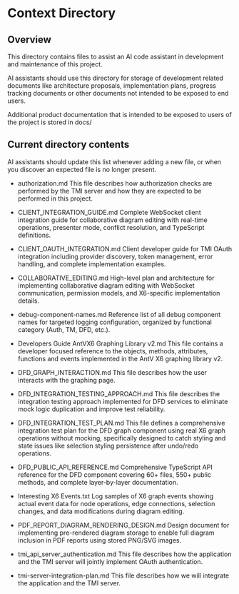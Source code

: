 # Context Directory

## Overview

This directory contains files to assist an AI code assistant in development and maintenance of this project.

AI assistants should use this directory for storage of development related documents like architecture proposals, implementation plans, progress tracking documents or other documents not intended to be exposed to end users.

Additional product documentation that is intended to be exposed to users of the project is stored in docs/

## Current directory contents

AI assistants should update this list whenever adding a new file, or when you discover an expected file is no longer present.

- authorization.md
  This file describes how authorization checks are performed by the TMI server and how they are expected to be performed in this project.

- CLIENT_INTEGRATION_GUIDE.md
  Complete WebSocket client integration guide for collaborative diagram editing with real-time operations, presenter mode, conflict resolution, and TypeScript definitions.

- CLIENT_OAUTH_INTEGRATION.md
  Client developer guide for TMI OAuth integration including provider discovery, token management, error handling, and complete implementation examples.

- COLLABORATIVE_EDITING.md
  High-level plan and architecture for implementing collaborative diagram editing with WebSocket communication, permission models, and X6-specific implementation details.

- debug-component-names.md
  Reference list of all debug component names for targeted logging configuration, organized by functional category (Auth, TM, DFD, etc.).

- Developers Guide AntVX6 Graphing Library v2.md
  This file contains a developer focused reference to the objects, methods, attributes, functions and events implemented in the AntV X6 graphing library v2.

- DFD_GRAPH_INTERACTION.md
  This file describes how the user interacts with the graphing page.

- DFD_INTEGRATION_TESTING_APPROACH.md
  This file describes the integration testing approach implemented for DFD services to eliminate mock logic duplication and improve test reliability.

- DFD_INTEGRATION_TEST_PLAN.md
  This file defines a comprehensive integration test plan for the DFD graph component using real X6 graph operations without mocking, specifically designed to catch styling and state issues like selection styling persistence after undo/redo operations.

- DFD_PUBLIC_API_REFERENCE.md
  Comprehensive TypeScript API reference for the DFD component covering 60+ files, 550+ public methods, and complete layer-by-layer documentation.

- Interesting X6 Events.txt
  Log samples of X6 graph events showing actual event data for node operations, edge connections, selection changes, and data modifications during diagram editing.

- PDF_REPORT_DIAGRAM_RENDERING_DESIGN.md
  Design document for implementing pre-rendered diagram storage to enable full diagram inclusion in PDF reports using stored PNG/SVG images.

- tmi_api_server_authentication.md
  This file describes how the application and the TMI server will jointly implement OAuth authentication.

- tmi-server-integration-plan.md
  This file describes how we will integrate the application and the TMI server.
